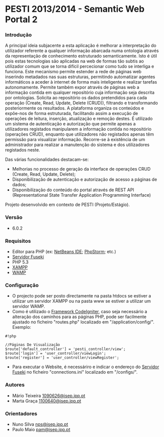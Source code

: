 # PESTI 2013/2014 - Semantic Web Portal 2 #

### Introdução ###

A principal ideia subjacente a esta aplicação é melhorar a interpretação do utilizador referente a qualquer informação abarcada numa ontologia através da representação de conhecimento estruturado semanticamente. Isto é útil pois estas tecnologias são aplicadas na web de formas tão subtis ao utilizador comum que se torna difícil percecionar como tudo se interliga e funciona. Este mecanismo permite estender a rede de páginas web inserindo metadados nas suas estruturas, permitindo automatizar agentes informáticos a aceder à internet de forma mais inteligente e realizar tarefas autonomamente. Permite também expor através de páginas web a informação contida em qualquer repositório cuja informação seja descrita por ontologias. Solicita ao repositório os dados pretendidos para cada operação (Create, Read, Update, Delete (CRUD)), filtrando e transformando posteriormente os resultados. A plataforma organiza os conteúdos e expõe-nos de forma estruturada, facilitando assim a execução de operações de leitura, inserção, atualização e remoção destes. É utilizado um sistema de autenticação e autorização que permite apenas a utilizadores registados manipularem a informação contida no repositório (operações CRUD), enquanto que utilizadores não registados apenas têm permissão para visualizar informação. Recorre-se à existência de um administrador para realizar a manutenção do sistema e dos utilizadores registados neste.

Das várias funcionalidades destacam-se:

* Melhorias no processo de geração da interface de operações CRUD (Create, Read, Update,
Delete);
* Disponibilização de autenticação e autorização de acesso a páginas de dados;
* Disponibilização do conteúdo do portal através de REST API (Representational State Transfer
Application Programming Interface)

Projeto desenvolvido em contexto de PESTI (Projeto/Estágio).

### Versão ###

* 6.0.2

### Requisitos ###

* Editor para PHP (ex: [NetBeans IDE](https://netbeans.org/); [PhpStorm](https://www.jetbrains.com/phpstorm/); etc.)
* [Servidor Fuseki](https://jena.apache.org/documentation/serving_data/)
* PHP 5.3
* [XAMPP](https://www.apachefriends.org/index.html)
* [WAMP](http://www.wampserver.com/en/)

### Configuração ###
*  O projecto pode ser posto directamente na pasta htdocs se estiver a utilizar um servidor XAMPP  ou na pasta www se estiver a utilizar um servidor WAMP.
*  Como é utilizado o [Framework CodeIgniter](http://ellislab.com/codeigniter), caso seja necessário a alteração dos caminhos para as páginas PHP, pode ser facilmente ajustado no ficheiro "routes.php" localizado em "/application/config/". Exemplo:

```
#!php

//Páginas De Visualização
$route['default_controller'] = 'pesti_controller/view';
$route['login'] = 'user_controller/viewLogin';
$route['register'] = 'user_controller/viewRegister';

```
    
*  Para executar o Website, é necessáriro e indicar o endereço do [Servidor Fuseki](https://jena.apache.org/documentation/serving_data/) no ficheiro "connections.ini" localizado em "/configs/".

### Autores ###
* Mário Teixeira [1090626@isep.ipp.pt](mailto:1090626@isep.ipp.pt)
* Marta Graça [1100640@isep.ipp.pt](mailto:1100640@isep.ipp.pt)

### Orientadores ###
* Nuno Silva [nps@isep.ipp.pt](mailto:nps@isep.ipp.pt)
* Paulo Maio [pam@isep.ipp.pt](mailto:nps@isep.ipp.pt)